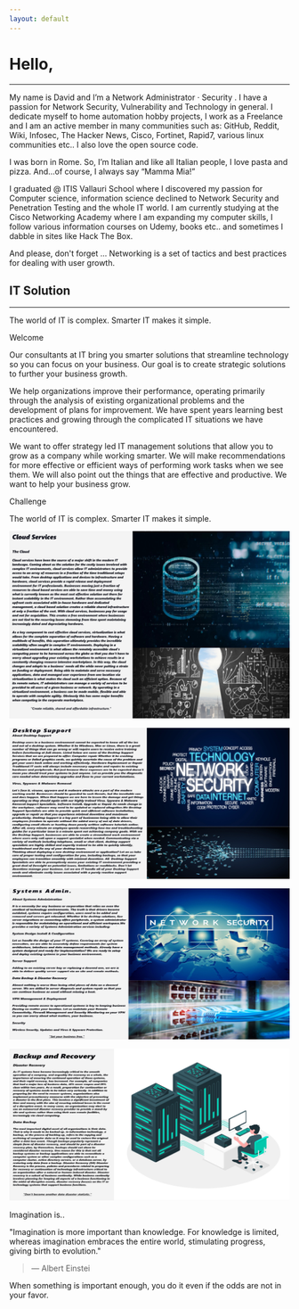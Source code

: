 ```yaml
---
layout: default
---
```


# Hello,

---

My name is David and I’m a Network Administrator · Security . I have a passion for Network Security, Vulnerability and Technology in general. I dedicate myself to home automation hobby projects, I work as a Freelance and I am an active member in many communities such as: GitHub, Reddit, Wiki, Infosec, The Hacker News, Cisco, Fortinet, Rapid7, various linux communities etc.. I also love the open source code.

I was born in Rome. So, I’m Italian and like all Italian people, I love pasta and pizza. And…of course, I always say “Mamma Mia!”

I graduated @ ITIS Vallauri School where I discovered my passion for Computer science, information science declined to Network Security and Penetration Testing and the whole IT world. I am currently studying at the Cisco Networking Academy where I am expanding my computer skills, I follow various information courses on Udemy, books etc.. and sometimes I dabble in sites like Hack The Box.

And please, don't forget ... Networking is a set of tactics and best practices for dealing with user growth.

## IT Solution

---

The world of IT is complex. Smarter IT makes it simple.

Welcome

Our consultants at IT bring you smarter solutions that streamline technology so you can focus on your business. Our goal is to create strategic solutions to further your business growth.

We help organizations improve their performance, operating primarily through the analysis of existing organizational problems and the development of plans for improvement. We have spent years learning best practices and growing through the complicated IT situations we have encountered.

We want to offer strategy led IT management solutions that allow you to grow as a company while working smarter. We will make recommendations for more effective or efficient ways of performing work tasks when we see them. We will also point out the things that are effective and productive. We want to help your business grow.

Challenge

The world of IT is complex. Smarter IT makes it simple.

[![](assets/img/22-min.jpg)](https://raw.githubusercontent.com/K3rn3l-P/Web/assets/img/El-Flako_22-min.jpg)

[![](assets/img/17-min.jpg)](https://raw.githubusercontent.com/K3rn3l-P/Web/main/assets/img/17-min.jpg)

[![](assets/img/2_1.jpg)](https://raw.githubusercontent.com/K3rn3l-P/Web/assets/img/2_1.jpg)

[![](assets/img/1_2.jpg)](https://raw.githubusercontent.com/K3rn3l-P/Web/assets/img/1_2.jpg)

Imagination is..

"Imagination is more important than knowledge. For knowledge is limited, whereas imagination embraces the entire world, stimulating progress, giving birth to evolution."

> — Albert Einstei

When something is important enough, you do it even if the odds are not in your favor.
